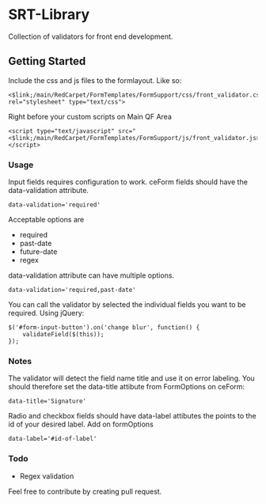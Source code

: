 # SRT-Library
Collection of validators for front end development.

## Getting Started
Include the css and js files to the formlayout. Like so:

```
<$link;/main/RedCarpet/FormTemplates/FormSupport/css/front_validator.css>" rel="stylesheet" type="text/css">
```

Right before your custom scripts on Main QF Area
```
<script type="text/javascript" src="<$link;/main/RedCarpet/FormTemplates/FormSupport/js/front_validator.js>"></script>
```

### Usage
Input fields requires configuration to work. ceForm fields should have the data-validation attribute.
```
data-validation='required'
```

Acceptable options are
* required
* past-date
* future-date
* regex

data-validation attribute can have multiple options.
```
data-validation='required,past-date'
```

You can call the validator by selected the individual fields you want to be required.
Using jQuery:
```
$('#form-input-button').on('change blur', function() {
    validateField($(this));
});
```

### Notes
The validator will detect the field name title and use it on error labeling. You should therefore set the data-title attibute from FormOptions on ceForm:
```
data-title='Signature'
```
Radio and checkbox fields should have data-label attibutes the points to the id of your desired label. Add on formOptions
```
data-label='#id-of-label'
```

### Todo
* Regex validation

Feel free to contribute by creating pull request.


